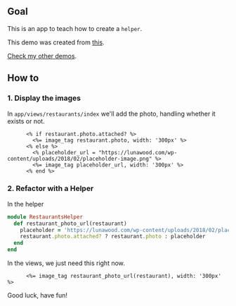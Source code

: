 ## Goal
This is an app to teach how to create a `helper`.

This demo was created from [this](https://github.com/andrerferrer/basic-photo-demo).

[Check my other demos](https://github.com/andrerferrer/dedemos).

## How to
### 1. Display the images

In `app/views/restaurants/index` we'll add the photo, handling whether it exists or not.

```erb
      <% if restaurant.photo.attached? %>
        <%= image_tag restaurant.photo, width: '300px' %>
      <% else %>
        <% placeholder_url = "https://lunawood.com/wp-content/uploads/2018/02/placeholder-image.png" %>
        <%= image_tag placeholder_url, width: '300px' %>
      <% end %>
```

### 2. Refactor with a Helper

In the helper

```ruby
module RestaurantsHelper
  def restaurant_photo_url(restaurant)
    placeholder = 'https://lunawood.com/wp-content/uploads/2018/02/placeholder-image.png'
    restaurant.photo.attached? ? restaurant.photo : placeholder
  end
end
```

In the views, we just need this right now.

```
      <%= image_tag restaurant_photo_url(restaurant), width: '300px' %>
```

Good luck, have fun!
